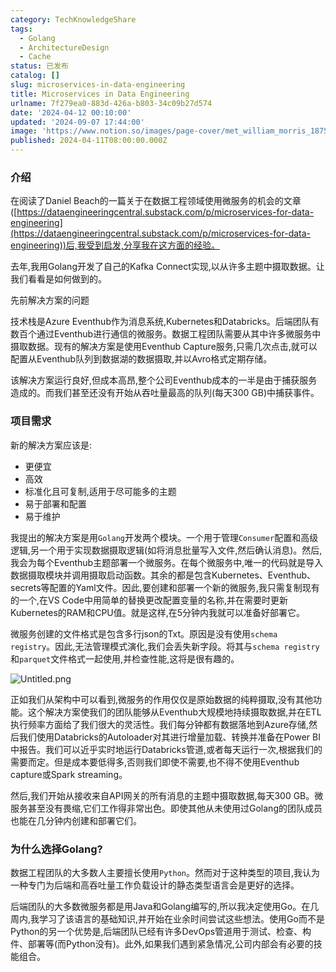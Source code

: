 ```yaml
---
category: TechKnowledgeShare
tags:
  - Golang
  - ArchitectureDesign
  - Cache
status: 已发布
catalog: []
slug: microservices-in-data-engineering
title: Microservices in Data Engineering
urlname: 7f279ea0-883d-426a-b803-34c09b27d574
date: '2024-04-12 00:10:00'
updated: '2024-09-07 17:44:00'
image: 'https://www.notion.so/images/page-cover/met_william_morris_1875.jpg'
published: 2024-04-11T08:00:00.000Z
---
```


### 介绍


在阅读了Daniel Beach的一篇关于在数据工程领域使用微服务的机会的文章([https://dataengineeringcentral.substack.com/p/microservices-for-data-engineering](https://dataengineeringcentral.substack.com/p/microservices-for-data-engineering))后,我受到启发,分享我在这方面的经验。


去年,我用Golang开发了自己的Kafka Connect实现,以从许多主题中摄取数据。让我们看看是如何做到的。


先前解决方案的问题


技术栈是Azure Eventhub作为消息系统,Kubernetes和Databricks。后端团队有数百个通过Eventhub进行通信的微服务。数据工程团队需要从其中许多微服务中摄取数据。现有的解决方案是使用Eventhub Capture服务,只需几次点击,就可以配置从Eventhub队列到数据湖的数据摄取,并以Avro格式定期存储。


该解决方案运行良好,但成本高昂,整个公司Eventhub成本的一半是由于捕获服务造成的。而我们甚至还没有开始从吞吐量最高的队列(每天300 GB)中捕获事件。


### 项目需求


新的解决方案应该是:

- 更便宜
- 高效
- 标准化且可复制,适用于尽可能多的主题
- 易于部署和配置
- 易于维护

我提出的解决方案是用`Golang`开发两个模块。一个用于管理`Consumer`配置和高级逻辑,另一个用于实现数据摄取逻辑(如将消息批量写入文件,然后确认消息)。然后,我会为每个Eventhub主题部署一个微服务。在每个微服务中,唯一的代码就是导入数据摄取模块并调用摄取启动函数。其余的都是包含Kubernetes、Eventhub、secrets等配置的Yaml文件。因此,要创建和部署一个新的微服务,我只需复制现有的一个,在VS Code中用简单的替换更改配置变量的名称,并在需要时更新Kubernetes的RAM和CPU值。就是这样,在5分钟内我就可以准备好部署它。


微服务创建的文件格式是包含多行json的Txt。原因是没有使用`schema registry`。因此,无法管理模式演化,我们会丢失新字段。将其与`schema registry`和`parquet`文件格式一起使用,并检查性能,这将是很有趣的。


![Untitled.png](https://prod-files-secure.s3.us-west-2.amazonaws.com/5d24fe63-e567-4804-86f9-9fdc62e13082/4e0f8d5d-b295-4408-9363-660688d511a9/Untitled.png?X-Amz-Algorithm=AWS4-HMAC-SHA256&X-Amz-Content-Sha256=UNSIGNED-PAYLOAD&X-Amz-Credential=ASIAZI2LB46627FKB5AM%2F20250401%2Fus-west-2%2Fs3%2Faws4_request&X-Amz-Date=20250401T053936Z&X-Amz-Expires=3600&X-Amz-Security-Token=IQoJb3JpZ2luX2VjEEsaCXVzLXdlc3QtMiJHMEUCIQCv6OyGi%2BSUrNMQ4bvD9hlRjg%2B03K%2F2JfTftqZRgR6b1QIgWrg9bGPuVxRYaJ1BuKmCdQuc1vUWDf1yNYMvy9JL%2B14qiAQItP%2F%2F%2F%2F%2F%2F%2F%2F%2F%2FARAAGgw2Mzc0MjMxODM4MDUiDM4lwUxe%2BEQurHQwPyrcA5gI98arQxnhTP3pVjDDhGtHJfDYkjDhYyQHlusCT5fduiT%2BxzWZGosebqhy3hWAJctPS3lRm9Yalpdkaqyqtyk2wt%2BH4j9FQR%2BegZLmmia5N9fymR8sChkhwq%2Bdiz2zDY9YrNT40T1Zx6tLYk%2Bk0pOdaoWWr9ROv8PTyUD1qQmgjzb2UcdU64I0mKRNzBSdGFMJlsL6c9siw6haHR5Fj9GQMsBGOvIq9RN7NuMUZAO39oOu0YjsGashv28%2FnG9s2%2B6oLCGaCauktum8qX8ZdT0KnY7rRZmcKum7UxGGMrcEj2NCOJCkYq0YpnU2%2FGepxACdpsBKVIulEyg5mj8fUcJuEcg1gK%2FYtHGBe%2BrjNxUrC84Ul%2BQtLtbApvGmhj7AtIk0nrgsmnYNkwwQsiuuF01bnEbffeyjvycugh7dYDKP8GqI5iemrAKBqIp8ucQdbPntAFWVUgxKfaujccPI7v5RpTWuFSxYeqNdrnwXIZCsIVRSdDFEBUILQziPMcPoKNXZCAkh1%2FVhvg87BuK5EDlYG3di1y99i0h54w3lxWfDH%2FvjNNeZNY0yx0Zh4aPDQ7xHhE%2BL68wVhM6qEgEszjz09wXjY%2FKWvJKPc4BFTnaYLVIhFr3w8cndELHvMMiirb8GOqUBz22OaNy0umJJ6P0VusooO6Du6vh0KjdK%2BOdPwLbl%2BvuVefj9EAWzHlV4ovGhZs17xCNCP3B0%2FIiLMlFzJoynWJGVeXWcbHD7gEVFb%2FwSLOcboMb2bfouTBI%2FHh7THAZeQ2ZZSVmzs3E2JbnAX4X%2B5SMLKCWn4KxGDa5kFjP9kysy31FkpFnot1hFBA%2BR3LYHsGL7v0Rojpgl%2FauNNEA7sjF5%2B1KM&X-Amz-Signature=a58de391280155862ef104a017e2cf0a1bb956408229ff64c8276d45971a9e77&X-Amz-SignedHeaders=host&x-id=GetObject)


正如我们从架构中可以看到,微服务的作用仅仅是原始数据的纯粹摄取,没有其他功能。这个解决方案使我们的团队能够从Eventhub大规模地持续摄取数据,并在ETL执行频率方面给了我们很大的灵活性。我们每分钟都有数据落地到Azure存储,然后我们使用Databricks的Autoloader对其进行增量加载、转换并准备在Power BI中报告。我们可以近乎实时地运行Databricks管道,或者每天运行一次,根据我们的需要而定。但是成本要低得多,否则我们即使不需要,也不得不使用Eventhub capture或Spark streaming。


然后,我们开始从接收来自API网关的所有消息的主题中摄取数据,每天300 GB。微服务甚至没有畏缩,它们工作得非常出色。即使其他从未使用过Golang的团队成员也能在几分钟内创建和部署它们。


### 为什么选择Golang?


数据工程团队的大多数人主要擅长使用`Python`。然而对于这种类型的项目,我认为一种专门为后端和高吞吐量工作负载设计的静态类型语言会是更好的选择。


后端团队的大多数微服务都是用Java和Golang编写的,所以我决定使用Go。在几周内,我学习了该语言的基础知识,并开始在业余时间尝试这些想法。使用Go而不是Python的另一个优势是,后端团队已经有许多DevOps管道用于测试、检查、构件、部署等(而Python没有)。此外,如果我们遇到紧急情况,公司内部会有必要的技能组合。

